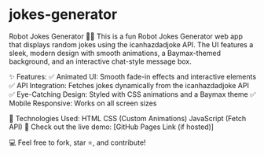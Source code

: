 # jokes-generator
Robot Jokes Generator 🤖😂
This is a fun Robot Jokes Generator web app that displays random jokes using the icanhazdadjoke API. The UI features a sleek, modern design with smooth animations, a Baymax-themed background, and an interactive chat-style message box.

✨ Features:
✅ Animated UI: Smooth fade-in effects and interactive elements
✅ API Integration: Fetches jokes dynamically from the icanhazdadjoke API
✅ Eye-Catching Design: Styled with CSS animations and a Baymax theme
✅ Mobile Responsive: Works on all screen sizes

🔗 Technologies Used:
HTML
CSS (Custom Animations)
JavaScript (Fetch API)
📌 Check out the live demo: [GitHub Pages Link (if hosted)]

💻 Feel free to fork, star ⭐, and contribute!
